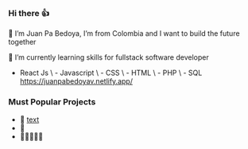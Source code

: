 ### Hi there 👍
🙋 I’m Juan Pa Bedoya, I’m from Colombia and I want to build the future together

🌱 I’m currently learning skills for fullstack software developer

- React Js \ - Javascript \ - CSS \ - HTML \  - PHP \ - SQL
https://juanpabedoyav.netlify.app/

### Must Popular Projects
 - 🌮 [text]([url](https://github.com/Juanpabedoyav/Cv-App))
 - 📲
 - 🧑🏻‍🤝‍🧑🏻

